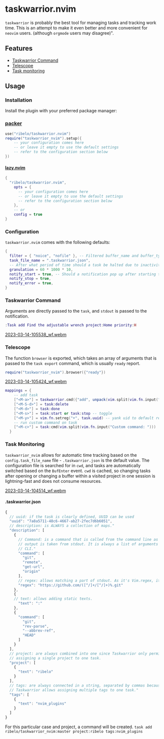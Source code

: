 # taskwarrior.nvim

`taskwarrior` is probably the best tool for managing tasks and tracking work
time. This is an attempt to make it even better and more convenient for
`neovim` users. (although `orgmode` users may disagree)".

## Features

- [Taskwarrior Command](#taskwarrior-command)
- [Telescope](#telescope)
- [Task monitoring](#task-monitoring)

## Usage

### Installation

Install the plugin with your preferred package manager:

### [packer](https://github.com/wbthomason/packer.nvim)

```lua
use("ribelo/taskwarrior.nvim")
require("taskwarrior_nvim").setup({
    -- your configuration comes here
    -- or leave it empty to use the default settings
    -- refer to the configuration section below
})
```

#### [lazy.nvim](https://github.com/folke/lazy.nvim)

```lua
{
  "ribelo/taskwarrior.nvim",
    opts = {
      -- your configuration comes here
      -- or leave it empty to use the default settings
      -- refer to the configuration section below
    },
    -- or 
    config = true
}
```

###  Configuration

`taskwarrior.nvim` comes with the following defaults:

```lua
{
  filter = { "noice", "nofile" }, -- Filtered buffer_name and buffer_type.
  task_file_name = ".taskwarrior.json", 
  -- After what period of time should a task be halted due to inactivity?
  granulation = 60 * 1000 * 10,
  notify_start = true, -- Should a notification pop up after starting the task?
  notify_stop = true,
  notify_error = true,
}
```

### Taskwarrior Command 

Arguments are directly passed to the `task`, and `stdout` is passed to the notification.

```lua
:Task add Find the adjustable wrench project:Home priority:H
```

[2023-03-14-105538_wf.webm](https://user-images.githubusercontent.com/1815898/224965131-f4b59801-4486-4b6d-b987-b461901e1a71.webm)

### Telescope

The function `browser` is exported, which takes an array of arguments that is
passed to the `task export` command, which is usually `ready` report. 

```lua
require("taskwarrior_nvim").browser({"ready"})
```

[2023-03-14-105424_wf.webm](https://user-images.githubusercontent.com/1815898/224967444-b6d5a3e2-bdf6-490b-b899-570a782409e2.webm)


```lua
mappings = {
    -- add task
    ["<M-a>"] = taskwarrior.cmd({"add", unpack(vim.split(vim.fn.input("Custom command: "))))
    ["<M-S-d>"] = task:delete 
    ["<M-d>"] = task:done
    ["<M-s>"] = task:start or task:stop -- toggle
    ["<M-y>"] = vim.fn.setreg("+", task.uuid) -- yank uid to default register
    -- run custom command on task
    ["<M-c>"] = task:cmd(vim.split(vim.fn.input("Custom command: "))) 
  }
```

### Task Monitoring

`taskwarrior_nvim` allows for automatic time tracking based on the
`config.task_file_name` file - `.taskwarrior.json` is the default value. The
configuration file is searched for in `cwd`, and tasks are automatically
switched based on the `BufEnter` event. `cwd` is cached, so changing tasks
after opening or changing a buffer within a visited project in one session is
lightning-fast and does not consume resources.

[2023-03-14-104514_wf.webm](https://user-images.githubusercontent.com/1815898/224965286-8f10dd07-b428-4048-8a0d-d1db0c0d7cb4.webm)

#### .taskwarrior.json

```javascript
{
  // uuid: if the task is clearly defined, UUID can be used 
  "uuid": "7a8a5711-48c6-4667-ab27-2fec7d6b6051",
  // description: is ALWAYS a collection of maps."
  "description": [
    {
      // Command: is a command that is called from the command line as is and its
      // output is taken from stdout. It is always a list of arguments passed to the
      // CLI."
      "command": [
        "git",
        "remote",
        "get-url",
        "origin"
      ],
      // regex: allows matching a part of stdout. As it's Vim.regex, it's magical!
      "regex": "https://github.com/([^/]+/[^/]+)%.git"
    },
    {
    // text: allows adding static texts.
      "text": ":"
    },
    {
      "command": [
        "git",
        "rev-parse",
        "--abbrev-ref",
        "HEAD"
      ]
    }
  ],
  // project: are always combined into one since Taskwarrior only permits
  // assigning a single project to one task.
  "project": [
    {
      "text": "ribelo"
    }
  ],
  // tags: are always connected in a string, separated by commas because
  // Taskwarrior allows assigning multiple tags to one task."
  "tags": [
    {
      "text": "nvim_plugins"
    }
  ]
}
````

For this particular case and project, a command will be created.
`task add ribelo/taskwarrior_nvim:master project:ribelo tags:nvim_plugins`
